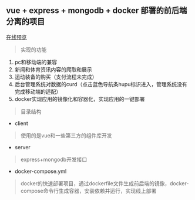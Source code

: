 ## vue + express + mongodb + docker 部署的前后端分离的项目
[在线预览](http://175.24.20.162:8080 "hupu") 
> 实现的功能
1. pc和移动端的兼容
2. 新闻和体育资讯内容的爬取和展示
3. 运动装备的购买（支付流程未完成）
4. 后台管理系统对数据的curd（点击蓝色导航条hupu标识进入，管理系统没有完成移动端的适配）
5. docker实现应用的镜像化和容器化，实现应用的一键部署

> 目录结构
  - client  
  > 使用的是vue和一些第三方的组件库开发
  - server 
  > express+mongodb开发接口
  - docker-compose.yml  
  > docker的快速部署项目，通过dockerfile文件生成前后端的镜像，docker-compose命令行生成容器，安装依赖并运行，实现线上部署
  
